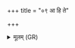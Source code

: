 +++
title = "०९ आ हि ते"

+++
<details><summary>मूलम् (GR)</summary>

आ हि ते हार्षम् उदकम्  
अपो भगाभिषेचनीः ।  
यत् ते वर्चो ऽपक्रान्तं  
मुखस्य प्रतिचक्षणात् ।  
पुनस् तद् अश्विना त्वय्य्  
आ धत्तां पुष्करस्रजा ॥
</details>